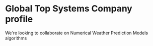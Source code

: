 # Global Top Systems Company profile
We're looking to collaborate on Numerical Weather Prediction Models algorithms
